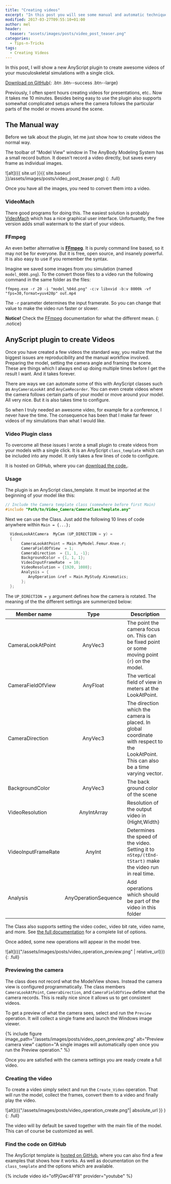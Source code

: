 ```yaml
---
title: "Creating videos"
excerpt: "In this post you will see some manual and automatic techniques to create awesome looking videos from your musculoskeletal models. "
modified: 2017-03-27T09:55:10+01:00
author: mel
header:
  teaser: "assets/images/posts/video_post_teaser.png"
categories:
  - Tips-n-Tricks
tags: 
  - Creating Videos
---
```


In this post, I will show a new AnyScript plugin to create awesome videos of your
musculoskeletal simulations with a single click.

[<i class="fa fa-download"></i> Download on GitHub](https://github.com/AnyBody/video-recorder){: .btn .btn--success .btn--large}

Previously, I often spent hours creating videos for presentations, etc.. Now it
takes me 10 minutes. Besides being easy to use the plugin also supports somewhat
complicated setups where the camera follows the particular parts of the model or
moves around the scene.

## The Manual way

Before we talk about the plugin, let me just show how to create videos the 
normal way.

The toolbar of "Model View" window in The AnyBody Modeling System has a small
record button. It doesn't record a video directly, but saves every frame as
individual images. 

![alt]({{ site.url }}{{ site.baseurl }}/assets/images/posts/video_post_teaser.png)
{: .full}

Once you have all the images, you need to convert them into a video. 

### VideoMach
There good programs for doing this. The easiest solution is probably
[VideoMach](http://gromada.com/videomach/) which has a nice graphical user
interface. Unfortuantly, the free version adds small watermark to the start of
your videos. 

### FFmpeg
An even better alternative is [**FFmpeg**](https://ffmpeg.org/). It is purely
command line based, so it may not be for everyone. But it is free, open source,
and insanely powerful. It is also easy to use if you remember the syntax.

Imagine we saved some images from you simulation (named `model_0000.png`). To the convert those files to a video run the following
command in the same folder as the files:

```
ffmpeg.exe -r 20 -i "model_%04d.png" -c:v libxvid -b:v 8000k -vf "fps=30,format=yuv420p" out.mp4
```

The `-r` parameter determines the input framerate. So you can change that value to make the
video run faster or slower.

**Notice!** Check the [FFmpeg](https://ffmpeg.org/ffmpeg.html) documentation for what the different mean.
{: .notice}


## AnyScript plugin to create Videos

Once you have created a few videos the standard way, you realize that the
biggest issues are reproducibility  and the manual workflow involved. Preparing
the model, setting the camera angle and framing the scene. These are things
which I always end up doing multiple times before I get the result I want. And
it takes forever.

There are ways we can automate some of this with AnyScript classes such as
`AnyCameraLookAt` and `AnyCamRecorder`. You can even  create videos where the
camera follows certain parts of your model or move around your model. All very
nice. But it is also takes time to configure.

So when I truly needed an awesome video, for example for a conference, I never have
the time. The consequence has been that I make far fewer videos of my simulations
than what I would like.

### Video Plugin class

To overcome all these issues I wrote a small plugin to create videos from your
models with a single click. It is an AnyScript `class_template` which can be
included into any model.  It only takes a few lines of code to configure.

It is hosted on GitHub, where you can [download the code.](https://github.com/AnyBody/video-recorder). 


### Usage

The plugin is an AnyScript class_template. It must be imported at the beginning of your model like this: 

```c++
// Include the Camera template class (somewhere before first Main)
#include "Path/to/Video_Camera/CameraClassTemplate.any"
```

Next we can use the Class. Just add the following 10 lines of code anywhere within `Main = {...};`

```c++
  VideoLookAtCamera  MyCam (UP_DIRECTION = y) = 
  {
       CameraLookAtPoint = Main.MyModel.Femur.Knee.r;  
       CameraFieldOfView  = 1;
       CameraDirection  = {1, 1, -1};
       BackgroundColor = {1, 1, 1};
       VideoInputFrameRate  = 10;
       VideoResolution = {1920, 1080};
       Analysis = {
          AnyOperation &ref = Main.MyStudy.Kinematics;
       };
  };
```

The `UP_DIRECTION = y` argument defines how the camera is rotated. The meaning of the the different settings are summerized below: 


| Member name        |     Type     | Description         |
| -------------------|:------------:|-------------------| 
|  CameraLookAtPoint |   AnyVec3    | The point the camera focus on. This can be fixed point or some moving point (`r`) on the model. |
|  CameraFieldOfView |   AnyFloat   | The vertical field of view in meters at the LookAtPoint. | 
|  CameraDirection   |     AnyVec3  |  The direction which the camera is placed. In global coordinate with respect to the LookAtPoint. This can also be a time varying vector. |
| BackgroundColor  | AnyVec3   | The back ground color of the scene | 
| VideoResolution |  AnyIntArray | Resolution of the output video in {Hight,Width}   |
| VideoInputFrameRate | AnyInt | Determines the speed of the video. Setting it to `nStep/(tEnd-tStart)` make the video run in real time. | 
| Analysis        | AnyOperationSequence | Add operations which should be part of the video in this folder | 



The Class also supports setting the video codec, video bit rate, video name, and more. See
[the full documentation](https://github.com/AnyBody/video-recorder/blob/master/readme.md)
for a complete list of options.

Once added, some new operations will appear in the model tree. 

![alt]({{"/assets/images/posts/video_operation_preview.png" | relative_url}})
{: .full}


### Previewing the camera

The class does not record what the ModelView shows. Instead the camera view is
configured programmatically. The class members `CameraLookAtPoint`,
`CameraDirection`, and `CameraFieldOfView` define what the camera records. This
is really nice since it allows us to get consistent videos.

To get a preview of what the camera sees, select and run the `Preview`
operation. It will collect a single frame and launch the Windows image viewer.

{% include figure image_path="/assets/images/posts/video_open_preview.png" alt="Preview camera view" caption="A single images will automatically open once you run the Preview operation." %}


Once you are satisfied with the camera settings you are ready create a full video.


### Creating the video

To create a video simply select and run the `Create_Video` operation. That will
run the model, collect the frames, convert them to a video and finally play the
video.

![alt]({{"/assets/images/posts/video_operation_create.png"| absolute_url }} )
{: .full}

The video will by default be saved together with the main file of the model.
This can of course be customized as well.

### Find the code on GitHub

The AnyScript template is [hosted on GitHub](https://github.com/AnyBody/video-recorder),
where you can also find a few examples that shows how it works. As well as documentation on the
`class_template` and the options which are available.

{% include video id="ofPjGwc4FY8" provider="youtube" %}
